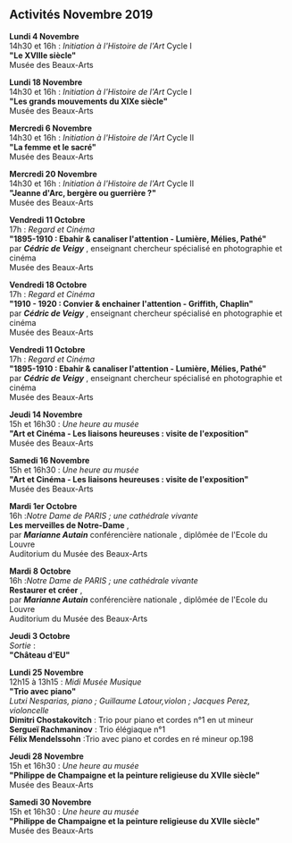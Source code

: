 


## Activités Novembre 2019  

**Lundi 4 Novembre**  
14h30 et 16h : _Initiation à l'Histoire de l'Art_ Cycle I  
**"Le XVIIIe siècle"**  
Musée des Beaux-Arts   


**Lundi 18 Novembre**  
14h30 et 16h : _Initiation à l'Histoire de l'Art_ Cycle I     
**"Les grands mouvements du XIXe siècle"**  
Musée des Beaux-Arts 


**Mercredi 6 Novembre**  
14h30 et 16h : _Initiation à l'Histoire de l'Art_ Cycle II  
**"La femme et le sacré"**  
Musée des Beaux-Arts   


**Mercredi 20 Novembre**  
14h30 et 16h : _Initiation à l'Histoire de l'Art_ Cycle II  
**"Jeanne d'Arc, bergère ou guerrière ?"**  
Musée des Beaux-Arts 


**Vendredi 11 Octobre**  
17h : _Regard et Cinéma_  
**"1895-1910 : Ebahir & canaliser l'attention - Lumière, Mélies, Pathé"**  
par **_Cédric de Veigy_** , enseignant chercheur spécialisé en photographie et cinéma  
Musée des Beaux-Arts  


**Vendredi 18 Octobre**  
17h : _Regard et Cinéma_  
**"1910 - 1920 : Convier & enchainer l'attention - Griffith, Chaplin"**  
par **_Cédric de Veigy_** , enseignant chercheur spécialisé en photographie et cinéma  
Musée des Beaux-Arts  


**Vendredi 11 Octobre**  
17h : _Regard et Cinéma_  
**"1895-1910 : Ebahir & canaliser l'attention - Lumière, Mélies, Pathé"**  
par **_Cédric de Veigy_** , enseignant chercheur spécialisé en photographie et cinéma  
Musée des Beaux-Arts   

**Jeudi 14 Novembre**  
15h et 16h30 : _Une heure au musée_  
**"Art et Cinéma - Les liaisons heureuses : visite de l'exposition"**  
Musée des Beaux-Arts  

**Samedi 16 Novembre**  
15h et 16h30 : _Une heure au musée_  
**"Art et Cinéma - Les liaisons heureuses : visite de l'exposition"**  
Musée des Beaux-Arts  
  
  
**Mardi 1er Octobre**  
16h :_Notre Dame de PARIS ; une cathédrale vivante_  
**Les merveilles de Notre-Dame** ,     
par **_Marianne Autain_** conférencière nationale , diplômée de l'Ecole du Louvre  
Auditorium du Musée des Beaux-Arts  

**Mardi 8 Octobre**  
16h :_Notre Dame de PARIS ; une cathédrale vivante_  
**Restaurer et créer** ,     
par **_Marianne Autain_** conférencière nationale , diplômée de l'Ecole du Louvre  
Auditorium du Musée des Beaux-Arts


**Jeudi 3 Octobre**  
 _Sortie_ :  
**"Château d'EU"**   

**Lundi 25 Novembre**  
12h15 à 13h15 : _Midi Musée Musique_  
**"Trio avec piano"**  
_Lutxi Nesparias, piano ; Guillaume Latour,violon ; Jacques Perez, violoncelle_  
**Dimitri Chostakovitch** : Trio pour piano et cordes n°1 en ut mineur  
**Sergueï Rachmaninov** : Trio élégiaque n°1  
**Félix Mendelssohn** :Trio avec piano et cordes en ré mineur op.198

**Jeudi 28 Novembre**  
15h et 16h30 : _Une heure au musée_  
**"Philippe de Champaigne et la peinture religieuse du XVIIe siècle"**  
Musée des Beaux-Arts   

**Samedi 30 Novembre**  
15h et 16h30 : _Une heure au musée_  
**"Philippe de Champaigne et la peinture religieuse du XVIIe siècle"**  
Musée des Beaux-Arts   